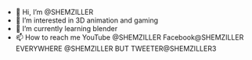 - 👋 Hi, I’m @SHEMZILLER
- 👀 I’m interested in 3D animation and gaming
- 🌱 I’m currently learning blender
- 📫 How to reach me YouTube @SHEMZILLER Facebook@SHEMZILLER EVERYWHERE @SHEMZILLER BUT TWEETER@SHEMZILLER3

<!---
SHEMZILLER/SHEMZILLER is a ✨ special ✨ repository because its `README.md` (this file) appears on your GitHub profile.
You can click the Preview link to take a look at your changes.
--->
